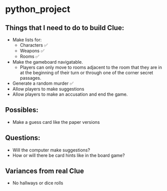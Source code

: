 # python_project

## Things that I need to do to build Clue: 
- Make lists for: 
    - Characters :white_check_mark:
    - Weapons :white_check_mark:
    - Rooms :white_check_mark:
- Make the gameboard navigatable.
    - Players can only move to rooms adjacent to the room that they are in at the beginning of their turn or through one of the corner secret passages. 
- Generate a random murder :white_check_mark:
- Allow players to make suggestions
- Allow players to make an accusation and end the game. 


## Possibles: 
- Make a guess card like the paper versions 

## Questions: 
- Will the computer make suggestions? 
- How or will there be card hints like in the board game? 

## Variances from real Clue
- No hallways or dice rolls
